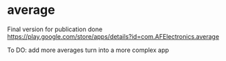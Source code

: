 average
=======

Final version for publication done
https://play.google.com/store/apps/details?id=com.AFElectronics.average

To DO:
add more averages
turn into a more complex app